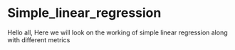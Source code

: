 # Simple_linear_regression
Hello all, Here we will look on the working of simple linear regression along with different metrics
